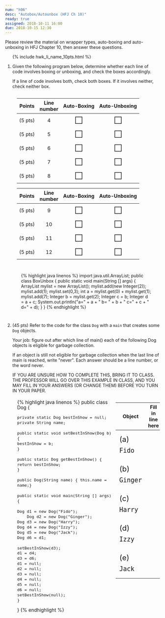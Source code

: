 ```yaml
---
num: "h06"
desc: "Autobox/Autounbox (HFJ Ch 10)"
ready: true
assigned: 2018-10-11 16:00
due: 2018-10-15 12:30
---
```



Please review the material on wrapper types, auto-boxing and auto-unboxing in <span data-hfj="10">HFJ Chapter 10</span>, 
then answer these questions.

<ol>

{% include hwk_li_name_10pts.html %}


<li style="clear:left;" class="page-break-before" markdown="1"> Given the following program below,
determine whether each line of code involves boxing or unboxing, and check the boxes accordingly.

If a line of
code involves both, check both boxes.  If it involves neither, check
neither box.

<style>

div.box-unbox {
 margin-left: 1em;
  margin-right: 1em;
}
div.box-unbox table * td  {
  text-align:center;
}

div.box-unbox table * td span {
  text-align:center;
  font-size: 200%;
  padding: 4px 0px 4px 0px;
  
}

</style>
<div class="box-unbox" style="float:left;">

| Points | Line<br>number |  Auto-Boxing | Auto-Unboxing |
|--------|-------------|---------------|--------------|
| (5 pts) | 4 |   <span>&#x2610;</span>   |  <span>&#x2610;</span>     |
| (5 pts) | 5 |   <span>&#x2610;</span>   |  <span>&#x2610;</span>     |
| (5 pts) | 6 |   <span>&#x2610;</span>   |  <span>&#x2610;</span>     |
| (5 pts) | 7 |   <span>&#x2610;</span>   |  <span>&#x2610;</span>     |
| (5 pts) | 8 |   <span>&#x2610;</span>   |  <span>&#x2610;</span>     	|


</div>

<div class="box-unbox">

| Points | Line<br>number |  Auto-Boxing | Auto-Unboxing |
|--------|-------------|---------------|--------------|
| (5 pts) | 9 |   <span>&#x2610;</span>   |  <span>&#x2610;</span>     |
| (5 pts) | 10 |   <span>&#x2610;</span>   |  <span>&#x2610;</span>     |
| (5 pts) | 11 |   <span>&#x2610;</span>   |  <span>&#x2610;</span>     |
| (5 pts) | 12 |   <span>&#x2610;</span>   |  <span>&#x2610;</span>     |


</div>

<div style="margin: 1em; clear:both; padding:1em;">

{% highlight java linenos %}
import java.util.ArrayList;
public class BoxUnbox {
    public static void main(String [] args) {
	ArrayList<Integer> mylist = new ArrayList<Integer>();
	mylist.add(new Integer(2));
	mylist.add(1);
	mylist.set(0,3);
	int a = mylist.get(0) + mylist.get(1);
	mylist.add(7);
	Integer b = mylist.get(2);
	Integer c = b;
	Integer d = a + c;
	System.out.println("a=" + a + " b= " + b + " c=" + c + " d=" + d);
    }
}
{% endhighlight %}

<div class="pagebreak">
</div>

</div>

</li>

<li class="page-break-before" markdown="1" style="margin-bottom:1em;" >


<style>
 div.dog { font-size: 110%;
   line-height: 110%;
    margin: 0.5em;
    padding: 0.5em;
     width: 65%;

 }

div.dog * td  {
  padding-left:5px; padding-right: 5px;
  }
 div.fill-in-blanks-smaller {
   width: 30%;
   float: right;
 }

 .fill-in-blanks-smaller table {

  }
 .fill-in-blanks-smaller table * td {
   margin: 0.5em 0.5em 0.5em 0.5em;
   padding: 0.5em 0.5em 0.5em 0.5em;
   font-size: 150%;
   line-height: 150%;
 }

</style>


(45 pts) Refer to the code for the class `Dog` with a `main`
that creates some `Dog` objects.

Your job: figure out after which line of main() each of the following Dog
objects is eligible for garbage collection.

If an object is still not eligible for garbage collection when the
last line of main is reached, write "never".  Each answer should be a
line number, or the word never.

IF YOU ARE UNSURE HOW TO COMPLETE THIS, BRING IT TO CLASS.   THE PROFESSOR WILL GO OVER THIS EXAMPLE IN CLASS, AND YOU MAY FILL IN YOUR ANSWERS (OR CHANGE THEM) BEFORE YOU TURN IN YOUR PAPER.

<div style="clear:right;">
</div>

<div class="fill-in-blanks-smaller" markdown="1">

| Object         | Fill in line  here |
|----------------|--------------------|
| (a) `Fido`     |                    |
| (b) `Ginger`   |                    |
| (c) `Harry`    |                    |
| (d) `Izzy`     |                    |
| (e) `Jack`     |                    |        

</div>


<div class="dog" markdown="1">
{% highlight java linenos %}
public class Dog {
    
    private static Dog bestInShow = null;
    private String name;
    
    public static void setBestInShow(Dog b) {
	bestInShow = b;
    }
    
    public static Dog getBestInShow() {
	return bestInShow;
    }
    
    public Dog(String name) { this.name = name;}
    
    public static void main(String [] args) {
	
	Dog d1 = new Dog("Fido");
    	Dog d2 = new Dog("Ginger");
	Dog d3 = new Dog("Harry");
	Dog d4 = new Dog("Izzy");
	Dog d5 = new Dog("Jack");
	Dog d6 = d1;
	
	setBestInShow(d3);   
	d1 = d4;             
	d3 = d6;             
	d1 = null;           
	d2 = null;           
	d3 = null;           
	d4 = null;           
	d5 = null;           
	d6 = null;           
	setBestInShow(null);
    }
}
{% endhighlight %}

</div><!-- dog -->


</li>


